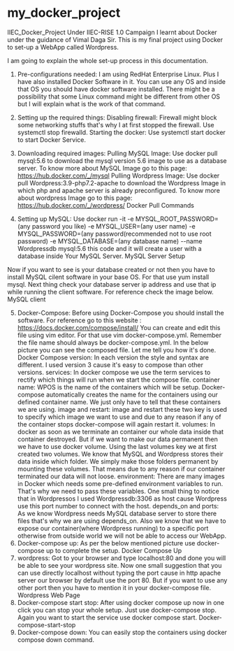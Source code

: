# my_docker_project
IIEC_Docker_Project
Under IIEC-RISE 1.0 Campaign I learnt about Docker under the guidance of Vimal Daga Sir. This is my final project using Docker to set-up a WebApp called Wordpress.

I am going to explain the whole set-up process in this documentation.
1. Pre-configurations needed:
I am using RedHat Enterprise Linux. Plus I have also installed Docker Software in it. You can use any OS and inside that OS you should have docker software installed. There might be a possibility that some Linux command might be different from other OS but I will explain what is the work of that command.
2. Setting up the required things:
Disabling firewall:
Firewall might block some networking stuffs that's why I at first stopped the firewall.
Use systemctl stop firewalld.
Starting the docker:
Use systemctl start docker to start Docker Service.
3. Downloading required images:
Pulling MySQL Image:
Use docker pull mysql:5.6 to download the mysql version 5.6 image to use as a database server.
To know more about MySQL Image go to this page: https://hub.docker.com/_/mysql
Pulling Wordpress Image:
Use docker pull Wordpress:3.9-php7.2-apache to download the Wordpress Image in which php and apache server is already preconfigured.
To know more about wordpress Image go to this page: https://hub.docker.com/_/wordpress/
Docker Pull Commands

4. Setting up MySQL:
Use docker run -it -e MYSQL_ROOT_PASSWORD=(any password you like) -e MYSQL_USER=(any user name) -e MYSQL_PASSWORD=(any password(recommended not to use root password) -e MYSQL_DATABASE=(any database name) --name Wordpressdb mysql:5.6 this code and it will create a user with a database inside Your MySQL Server.
MySQL Server Setup

Now if you want to see is your database created or not then you have to install MySQL cilent software in your base OS. For that use yum install mysql. Next thing check your database server ip address and use that ip while running the client software. For reference check the image below.
MySQL client

5. Docker-Compose:
Before using Docker-Compose you should install the software. For reference go to this website : https://docs.docker.com/compose/install/
You can create and edit this file using vim editor. For that use vim docker-compose.yml. Remember the file name should always be docker-compose.yml.
In the below picture you can see the composed file. Let me tell you how it's done. Docker Compose
version:
In each version the style and syntax are different. I used version 3 cause it's easy to compose than other versions.
services:
In docker compose we use the term services to rectify which things will run when we start the compose file.
container name:
WPOS is the name of the containers which will be setup. Docker-compose automatically creates the name for the containers using our defined container name. We just only have to tell that these containers we are using.
image and restart:
image and restart these two key is used to specify which image we want to use and due to any reason if any of the container stops docker-compose will again restart it.
volumes:
In docker as soon as we terminate an container our whole data inside that container destroyed. But if we want to make our data permanent then we have to use docker volume. Using the last volumes key we at first created two volumes. We know that MySQL and Wordpress stores their data inside which folder. We simply make those folders permanent by mounting these volumes. That means due to any reason if our container terminated our data will not loose.
environment:
There are many images in Docker which needs some pre-defined environment variables to run. That's why we need to pass these variables. One small thing to notice that in Wordpressos I used Wordpressdb:3306 as host cause Wordpress use this port number to connect with the host.
depends_on and ports:
As we know Wordpress needs MySQL database server to store there files that's why we are using depends_on. Also we know that we have to expose our container(where Wordpress running) to a specific port otherwise from outside world we will not be able to access our WebApp.
6. Docker-compose up:
As per the below mentioned picture use docker-compose up to complete the setup. Docker Compose Up
7. wordpress:
Got to your browser and type localhost:80 and done you will be able to see your wordpress site. Now one small suggestion that you can use directly localhost without typing the port cause in http apache server our browser by default use the port 80. But if you want to use any other port then you have to mention it in your docker-compose file. Wordpress Web Page
8. Docker-compose start stop:
After using docker compose up now in one click you can stop your whole setup. Just use docker-compose stop. Again you want to start the service use docker compose start. Docker-compose-start-stop
9. Docker-compose down:
You can easily stop the containers using docker compose down command.


